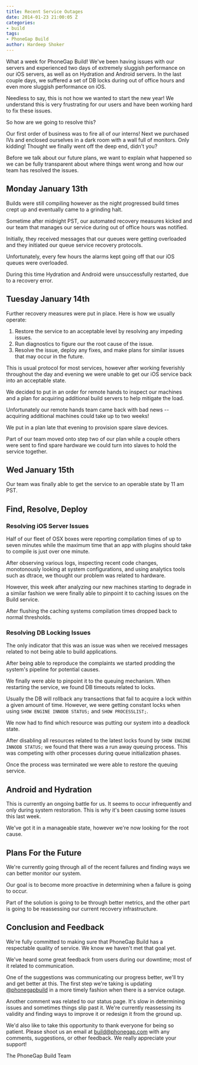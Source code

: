 ```yaml
---
title: Recent Service Outages
date: 2014-01-23 21:00:05 Z
categories:
- build
tags:
- PhoneGap Build
author: Hardeep Shoker
---
```


What a week for PhoneGap Build! We've been having issues with our servers and experienced two days of extremely sluggish performance on our iOS servers, as well as on Hydration and Android servers. In the last couple days, we suffered a set of DB locks during out of office hours and even more sluggish performance on iOS.

Needless to say, this is not how we wanted to start the new year! We understand this is very frustrating for our users and have been working hard to fix these issues. 

So how are we going to resolve this?

Our first order of business was to fire all of our interns! Next we purchased IVs and enclosed ourselves in a dark room with a wall full of monitors. Only kidding! Thought we finally went off the deep end, didn't you?

Before we talk about our future plans, we want to explain what happened so we can be fully transparent about where things went wrong and how our team has resolved the issues.
<!-- end-slug -->

## Monday January 13th

Builds were still compiling however as the night progressed build times crept up and eventually came to a grinding halt.

Sometime after midnight PST, our automated recovery measures kicked and our team that manages our service during out of office hours was notified.

Initially, they received messages that our queues were getting overloaded and they initiated our queue service recovery protocols.

Unfortunately, every few hours the alarms kept going off that our iOS queues were overloaded.

During this time Hydration and Android were unsuccessfully restarted, due to a recovery error.

## Tuesday January 14th

Further recovery measures were put in place. Here is how we usually operate:

1. Restore the service to an acceptable level by resolving any impeding issues.
2. Run diagnostics to figure our the root cause of the issue.
3. Resolve the issue, deploy any fixes, and make plans for similar issues that may occur in the future.

This is usual protocol for most services, however after working feverishly throughout the day and evening we were unable to get our iOS service back into an acceptable state.

We decided to put in an order for remote hands to inspect our machines and a plan for acquiring additional build servers to help mitigate the load.

Unfortunately our remote hands team came back with bad news -- acquiring additional machines could take up to two weeks!

We put in a plan late that evening to provision spare slave devices.

Part of our team moved onto step two of our plan while a couple others were sent to find spare hardware we could turn into slaves to hold the service together.

## Wed January 15th

Our team was finally able to get the service to an operable state by 11 am PST.

## Find, Resolve, Deploy

### Resolving iOS Server Issues

Half of our fleet of OSX boxes were reporting compilation times of up to seven minutes while the maximum time that an app with plugins should take to compile is just over one minute.

After observing various logs, inspecting recent code changes, monotonously looking at system configurations, and using analytics tools such as dtrace, we thought our problem was related to hardware.

However, this week after analyzing our new machines starting to degrade in a similar fashion we were finally able to pinpoint it to caching issues on the Build service.

After flushing the caching systems compilation times dropped back to normal thresholds.

### Resolving DB Locking Issues

The only indicator that this was an issue was when we received messages related to not being able to build applications.

After being able to reproduce the complaints we started prodding the system's pipeline for potential causes.

We finally were able to pinpoint it to the queuing mechanism. When restarting the service, we found DB timeouts related to locks.

Usually the DB will rollback any transactions that fail to acquire a lock within a given amount of time. However, we were getting constant locks when using `SHOW ENGINE INNODB STATUS;` and `SHOW PROCESSLIST;`.

We now had to find which resource was putting our system into a deadlock state.

After disabling all resources related to the latest locks found by `SHOW ENGINE INNODB STATUS;` we found that there was a run away queuing process. This was competing with other processes during queue initialization phases.

Once the process was terminated we were able to restore the queuing service.

## Android and Hydration

This is currently an ongoing battle for us. It seems to occur infrequently and only during system restoration. This is why it's been causing some issues this last week.

We've got it in a manageable state, however we're now looking for the root cause.

## Plans For the Future

We're currently going through all of the recent failures and finding ways we can better monitor our system.

Our goal is to become more proactive in determining when a failure is going to occur.

Part of the solution is going to be through better metrics, and the other part is going to be reassessing our current recovery infrastructure.

## Conclusion and Feedback

We're fully committed to making sure that PhoneGap Build has a respectable quality of service. We know we haven't met that goal yet.

We've heard some great feedback from users during our downtime; most of it related to communication.

One of the suggestions was communicating our progress better, we'll try and get better at this. The first step we're taking is updating [@phonegapbuild](https://twitter.com/phonegapbuild) in a more timely fashion when there is a service outage.

Another comment was related to our status page. It's slow in determining issues and sometimes things slip past it. We're currently reassessing its validity and finding ways to improve it or redesign it from the ground up.

We'd also like to take this opportunity to thank everyone for being so patient. Please shoot us an email at build@phonegap.com with any comments, suggestions, or other feedback. We really appreciate your support!

The PhoneGap Build Team
